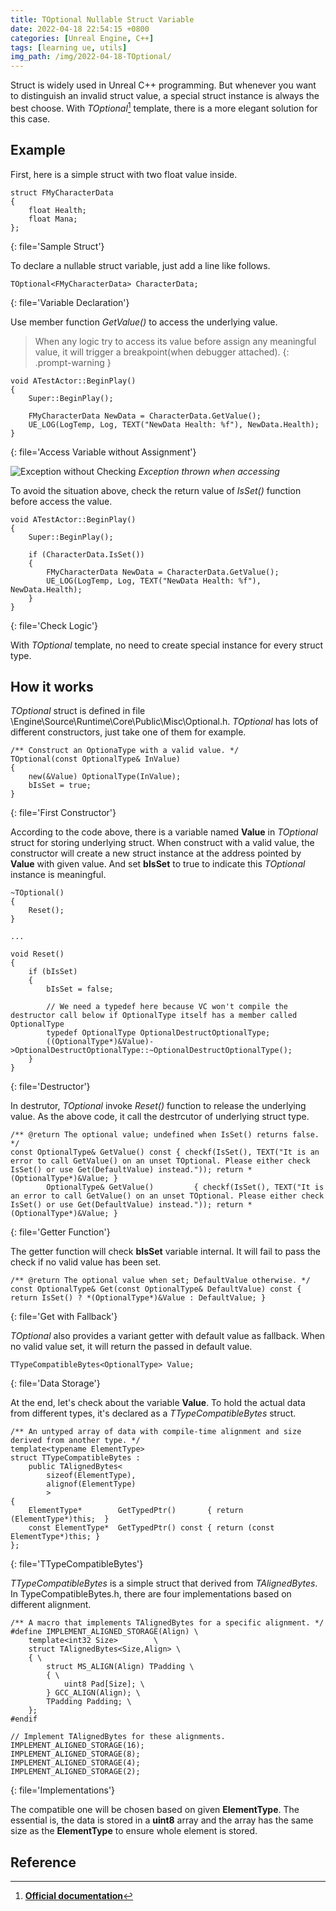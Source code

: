 ```yaml
---
title: TOptional Nullable Struct Variable
date: 2022-04-18 22:54:15 +0800
categories: [Unreal Engine, C++]
tags: [learning ue, utils]
img_path: /img/2022-04-18-TOptional/
---
```


Struct is widely used in Unreal C++ programming. But whenever you want to distinguish an invalid struct value, a special struct instance is always the best choose. With *TOptional*[^OfficialDoc] template, there is a more elegant solution for this case.

## Example

First, here is a simple struct with two float value inside.
```
struct FMyCharacterData
{
	float Health;
	float Mana;
};
```
{: file='Sample Struct'}

To declare a nullable struct variable, just add a line like follows.
```
TOptional<FMyCharacterData> CharacterData;
``` 
{: file='Variable Declaration'}

Use member function *GetValue()* to access the underlying value.

> When any logic try to access its value before assign any meaningful value, it will trigger a breakpoint(when debugger attached).
{: .prompt-warning }

```
void ATestActor::BeginPlay()
{
	Super::BeginPlay();

	FMyCharacterData NewData = CharacterData.GetValue();
	UE_LOG(LogTemp, Log, TEXT("NewData Health: %f"), NewData.Health);
}
```
{: file='Access Variable without Assignment'}

![Exception without Checking](Exception-Access-No-Check.png)
_Exception thrown when accessing_

To avoid the situation above, check the return value of *IsSet()* function before access the value.

```
void ATestActor::BeginPlay()
{
	Super::BeginPlay();

	if (CharacterData.IsSet())
	{
		FMyCharacterData NewData = CharacterData.GetValue();
		UE_LOG(LogTemp, Log, TEXT("NewData Health: %f"), NewData.Health);
	}
}
```
{: file='Check Logic'}

With *TOptional* template, no need to create special instance for every struct type.

## How it works

*TOptional* struct is defined in file \Engine\Source\Runtime\Core\Public\Misc\Optional.h. *TOptional* has lots of different constructors, just take one of them for example.
```
/** Construct an OptionaType with a valid value. */
TOptional(const OptionalType& InValue)
{
	new(&Value) OptionalType(InValue);
	bIsSet = true;
}
```
{: file='First Constructor'}

According to the code above, there is a variable named **Value** in *TOptional* struct for storing underlying struct. When construct with a valid value, the constructor will create a new struct instance at the address pointed by **Value** with given value. And set **bIsSet** to true to indicate this *TOptional* instance is meaningful.

```
~TOptional()
{
	Reset();
}

...

void Reset()
{
	if (bIsSet)
	{
		bIsSet = false;

		// We need a typedef here because VC won't compile the destructor call below if OptionalType itself has a member called OptionalType
		typedef OptionalType OptionalDestructOptionalType;
		((OptionalType*)&Value)->OptionalDestructOptionalType::~OptionalDestructOptionalType();
	}
}
```
{: file='Destructor'}

In destrutor, *TOptional* invoke *Reset()* function to release the underlying value. As the above code, it call the destrcutor of underlying struct type.

```
/** @return The optional value; undefined when IsSet() returns false. */
const OptionalType& GetValue() const { checkf(IsSet(), TEXT("It is an error to call GetValue() on an unset TOptional. Please either check IsSet() or use Get(DefaultValue) instead.")); return *(OptionalType*)&Value; }
		OptionalType& GetValue()		 { checkf(IsSet(), TEXT("It is an error to call GetValue() on an unset TOptional. Please either check IsSet() or use Get(DefaultValue) instead.")); return *(OptionalType*)&Value; }
```
{: file='Getter Function'}

The getter function will check **bIsSet** variable internal. It will fail to pass the check if no valid value has been set.

```
/** @return The optional value when set; DefaultValue otherwise. */
const OptionalType& Get(const OptionalType& DefaultValue) const { return IsSet() ? *(OptionalType*)&Value : DefaultValue; }
```
{: file='Get with Fallback'}

*TOptional* also provides a variant getter with default value as fallback. When no valid value set, it will return the passed in default value.

```
TTypeCompatibleBytes<OptionalType> Value;
```
{: file='Data Storage'}

At the end, let's check about the variable **Value**. To hold the actual data from different types, it's declared as a *TTypeCompatibleBytes* struct.

```
/** An untyped array of data with compile-time alignment and size derived from another type. */
template<typename ElementType>
struct TTypeCompatibleBytes :
	public TAlignedBytes<
		sizeof(ElementType),
		alignof(ElementType)
		>
{
	ElementType*		GetTypedPtr()		{ return (ElementType*)this;  }
	const ElementType*	GetTypedPtr() const	{ return (const ElementType*)this; }
};
```
{: file='TTypeCompatibleBytes'}

*TTypeCompatibleBytes* is a simple struct that derived from *TAlignedBytes*. In TypeCompatibleBytes.h, there are four  implementations based on different alignment.
```
/** A macro that implements TAlignedBytes for a specific alignment. */
#define IMPLEMENT_ALIGNED_STORAGE(Align) \
	template<int32 Size>        \
	struct TAlignedBytes<Size,Align> \
	{ \
		struct MS_ALIGN(Align) TPadding \
		{ \
			uint8 Pad[Size]; \
		} GCC_ALIGN(Align); \
		TPadding Padding; \
	};
#endif

// Implement TAlignedBytes for these alignments.
IMPLEMENT_ALIGNED_STORAGE(16);
IMPLEMENT_ALIGNED_STORAGE(8);
IMPLEMENT_ALIGNED_STORAGE(4);
IMPLEMENT_ALIGNED_STORAGE(2);
```
{: file='Implementations'}

The compatible one will be chosen based on given **ElementType**. The essential is, the data is stored in a **uint8** array and the array has the same size as the **ElementType** to ensure whole element is stored.

## Reference
[^OfficialDoc]: [**Official documentation**](https://docs.unrealengine.com/4.27/en-US/API/Runtime/Core/Misc/TOptional/)